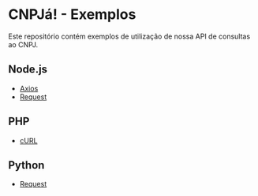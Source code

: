 # CNPJá! - Exemplos

Este repositório contém exemplos de utilização de nossa API de consultas ao CNPJ.

## Node.js

- [Axios](node-js/axios)
- [Request](node-js/request)

## PHP

- [cURL](php)

## Python

- [Request](python/requests)

